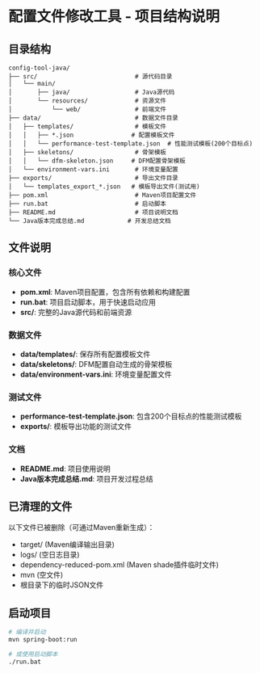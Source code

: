 # 配置文件修改工具 - 项目结构说明

## 目录结构

```
config-tool-java/
├── src/                           # 源代码目录
│   └── main/
│       ├── java/                  # Java源代码
│       └── resources/             # 资源文件
│           └── web/               # 前端文件
├── data/                          # 数据文件目录
│   ├── templates/                 # 模板文件
│   │   ├── *.json                # 配置模板文件
│   │   └── performance-test-template.json  # 性能测试模板(200个目标点)
│   ├── skeletons/                 # 骨架模板
│   │   └── dfm-skeleton.json     # DFM配置骨架模板
│   └── environment-vars.ini       # 环境变量配置
├── exports/                       # 导出文件目录
│   └── templates_export_*.json   # 模板导出文件(测试用)
├── pom.xml                        # Maven项目配置文件
├── run.bat                        # 启动脚本
├── README.md                      # 项目说明文档
└── Java版本完成总结.md            # 开发总结文档
```

## 文件说明

### 核心文件
- **pom.xml**: Maven项目配置，包含所有依赖和构建配置
- **run.bat**: 项目启动脚本，用于快速启动应用
- **src/**: 完整的Java源代码和前端资源

### 数据文件
- **data/templates/**: 保存所有配置模板文件
- **data/skeletons/**: DFM配置自动生成的骨架模板
- **data/environment-vars.ini**: 环境变量配置文件

### 测试文件
- **performance-test-template.json**: 包含200个目标点的性能测试模板
- **exports/**: 模板导出功能的测试文件

### 文档
- **README.md**: 项目使用说明
- **Java版本完成总结.md**: 项目开发过程总结

## 已清理的文件
以下文件已被删除（可通过Maven重新生成）：
- target/ (Maven编译输出目录)
- logs/ (空日志目录)
- dependency-reduced-pom.xml (Maven shade插件临时文件)
- mvn (空文件)
- 根目录下的临时JSON文件

## 启动项目
```bash
# 编译并启动
mvn spring-boot:run

# 或使用启动脚本
./run.bat
``` 